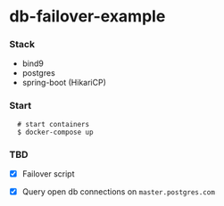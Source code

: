 # db-failover-example

### Stack
  - bind9
  - postgres
  - spring-boot (HikariCP)

### Start
  ```
    # start containers
    $ docker-compose up
  ```

### TBD

- [x] Failover script
- [x] Query open db connections on `master.postgres.com`


